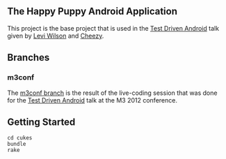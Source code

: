 ## The Happy Puppy Android Application
This project is the base project that is used in the [Test Driven Android](http://m3conf.com/home/schedule#Test_Driven_Android) talk given by [Levi Wilson](https://github.com/leviwilson) and [Cheezy](https://github.com/cheezy).

## Branches
### m3conf
The [m3conf branch](https://github.com/leandog/puppies-android/tree/m3conf) is the result of the live-coding session that was done for the [Test Driven Android](http://m3conf.com/home/schedule#Test_Driven_Android) talk at the M3 2012 conference.

## Getting Started
```
cd cukes
bundle
rake
```